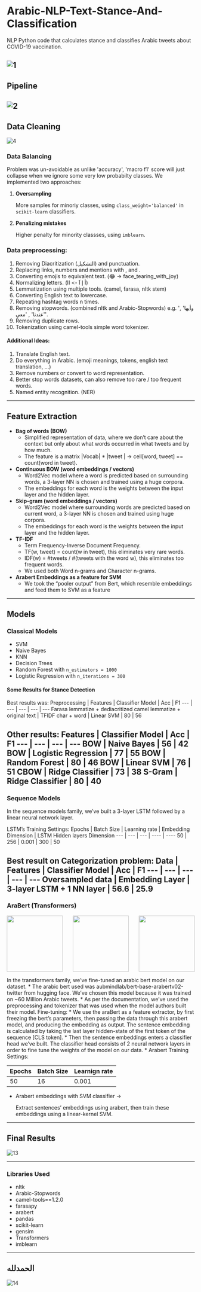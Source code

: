 # Arabic-NLP-Text-Stance-And-Classification
NLP Python code that calculates stance and classifies Arabic tweets about COVID-19 vaccination.

<!--
<img src="/deliverables/Presentation/01.jpg" width="800" />
-->

![1](./deliverables/Presentation/01.jpg "1")
---
## Pipeline
![2](./deliverables/Presentation/02.jpg "2")
---
## Data Cleaning
![4](./deliverables/Presentation/04.jpg "4")

### Data Balancing
Problem was un-avoidable as unlike 'accuracy', 'macro f1' score will just collapse when we ignore some very low probabilty classes.
We implemented two approaches:
1. **Oversampling**

   More samples for minoriy classes, using `class_weight='balanced'` in `scikit-learn` classifiers.
2. **Penalizing mistakes**

   Higher penalty for minority classses, using `imblearn`.

### Data preprocessing:
1. Removing Diacritization (التشكيل) and punctuation.
2. Replacing links, numbers and mentions with <link>, <num> and <mt>.
3. Converting emojis to equivalent text. (😂 -> face_tearing_with_joy)
4. Normalizing letters. (أ إ آ  -> اا)
5. Lemmatization using multiple tools. (camel, farasa, nltk stem)
6. Converting English text to lowercase.
7. Repeating hashtag words n times.
8. Removing stopwords. (combined nltk and Arabic-Stopwords) e.g. 'وأيها' , 'عندنا' , 'معي'.
9. Removing duplicate rows.
10. Tokenization using camel-tools simple word tokenizer.

#### Additional Ideas:
1. Translate English text.
2. Do everything in Arabic. (emoji meanings, tokens, english text translation, …)
3. Remove numbers or convert to word representation.
4. Better stop words datasets, can also remove too rare / too frequent words.
5. Named entity recognition. (NER)
---
## Feature Extraction
* **Bag of words (BOW)**
   * Simplified representation of data, where we don’t care about the context but only about what words occurred in what tweets and by how much.
   * The feature is a matrix |Vocab| * |tweet | -> cell[word, tweet] == count(word in tweet).
* **Continuous BOW (word embeddings / vectors)**
   * Word2Vec model where a word is predicted based on surrounding words, a 3-layer NN is chosen and trained using a huge corpora.
   * The embeddings for each word is the weights between the input layer and the hidden layer.
* **Skip-gram (word embeddings / vectors)**
   * Word2Vec model where surrounding words are predicted based on current word, a 3-layer NN is chosen and trained using huge corpora.
   * The embeddings for each word is the weights between the input layer and the hidden layer.
* **TF-IDF**
   * Term Frequency-Inverse Document Frequency.
   * TF(w, tweet) = count(w in tweet), this eliminates very rare words.
   * IDF(w) = #tweets / #(tweets with the word w), this eliminates too frequent words.
   * We used both Word n-grams and Character n-grams.
* **Arabert Embeddings as a feature for SVM**
   * We took the “pooler output” from Bert, which resemble embeddings and feed them to SVM as a feature
---

## Models
### Classical Models
  * SVM
  * Naive Bayes
  * KNN
  * Decision Trees
  * Random Forest with `n_estimators = 1000`
  * Logistic Regression with `n_iterations = 300`

#### Some Results for Stance Detection
Best results was:
Preprocessing | Features | Classifier Model | Acc | F1
--- | --- | --- | --- | ---
Farasa lemmatize + dediacritized camel lemmatize + original text | TFIDF char + word | Linear SVM | 80 | 56

Other results:
Features | Classifier Model | Acc | F1
--- | --- | --- | ---
BOW | Naive Bayes | 56 | 42
BOW | Logistic Regression | 77 | 55
BOW | Random Forest | **80** | 46
BOW | Linear SVM | 76 | 51
CBOW | Ridge Classifier | 73 | 38
S-Gram | Ridge Classifier | 80 | 40
---
### Sequence Models
In the sequence models family, we’ve built a 3-layer LSTM followed by a linear neural network layer.

LSTM’s Training Settings:
Epochs | Batch Size | Learning rate | Embedding Dimension | LSTM Hidden layers Dimension
--- | --- | --- | ---- | ----
50 | 256 | 0.001 | 300 | 50

Best result on **Categorization** problem:
Data | Features | Classifier Model | Acc | F1
--- | --- | --- | --- | ---
Oversampled data | Embedding Layer | 3-layer LSTM + 1 NN layer | 56.6 | 25.9
---
### AraBert (Transformers)
<p align="middle">
  <img src="https://github.com/aub-mind/arabert/blob/master/arabert_logo.png" width="150" align="left"/>
  <img src="https://github.com/aub-mind/arabert/blob/master/AraGPT2.png" width="150"/>
  <img src="https://github.com/aub-mind/arabert/blob/master/AraELECTRA.png" width="150" align="right"/>
</p>
In the transformers family, we’ve fine-tuned an arabic bert model on our dataset. 
* The arabic bert used was aubmindlab/bert-base-arabertv02-twitter from hugging face. We’ve chosen this model because it was trained on ~60 Million Arabic tweets. 
* As per the documentation, we’ve used the preprocessing and tokenizer that was used when the model authors built their model.
Fine-tuning:
* We use the araBert as a feature extractor, by first freezing the bert’s parameters, then passing the data through this arabert model, and producing the embedding as output. The sentence embedding is calculated by taking the last layer hidden-state of the first token of the sequence [CLS token].
* Then the sentence embeddings enters a classifier head we’ve built. The classifier head consists of 2 neural network layers in order to fine tune the weights of the model on our data.
* Arabert Training Settings:

   Epochs | Batch Size | Learnign rate
   --- | --- | ---
   50 | 16 | 0.001
* Arabert embeddings with SVM classifier ->

   Extract sentences’ embeddings using arabert, then train these embeddings using a linear-kernel SVM.
---
## Final Results
![13](./deliverables/Presentation/13.jpg "13")

<!-- 
![3](./deliverables/Presentation/03.jpg "3")

![5](./deliverables/Presentation/05.jpg "5")
![6](./deliverables/Presentation/06.jpg "6")
![7](./deliverables/Presentation/07.jpg "7")
![8](./deliverables/Presentation/08.jpg "8")
![9](./deliverables/Presentation/09.jpg "9")
![10](./deliverables/Presentation/10.jpg "10")
![11](./deliverables/Presentation/11.jpg "11")
![12](./deliverables/Presentation/12.jpg "12")

-->
---
### Libraries Used
+ nltk
+ Arabic-Stopwords
+ camel-tools==1.2.0
+ farasapy
+ arabert
+ pandas
+ scikit-learn
+ gensim
+ Transformers
+ imblearn
---
## الحمدلله
![14](./deliverables/Presentation/14.jpg "14")
